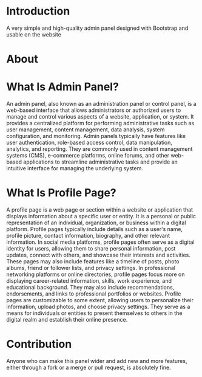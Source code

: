 # Introduction
A very simple and high-quality admin panel designed with Bootstrap and usable on the website
# About
# What Is Admin Panel?
An admin panel, also known as an administration panel or control panel, is a web-based interface that allows administrators or authorized users to manage and control various aspects of a website, application, or system. It provides a centralized platform for performing administrative tasks such as user management, content management, data analysis, system configuration, and monitoring. Admin panels typically have features like user authentication, role-based access control, data manipulation, analytics, and reporting. They are commonly used in content management systems (CMS), e-commerce platforms, online forums, and other web-based applications to streamline administrative tasks and provide an intuitive interface for managing the underlying system.
# What Is Profile Page?
A profile page is a web page or section within a website or application that displays information about a specific user or entity. It is a personal or public representation of an individual, organization, or business within a digital platform. Profile pages typically include details such as a user's name, profile picture, contact information, biography, and other relevant information.
In social media platforms, profile pages often serve as a digital identity for users, allowing them to share personal information, post updates, connect with others, and showcase their interests and activities. These pages may also include features like a timeline of posts, photo albums, friend or follower lists, and privacy settings.
In professional networking platforms or online directories, profile pages focus more on displaying career-related information, skills, work experience, and educational background. They may also include recommendations, endorsements, and links to professional portfolios or websites.
Profile pages are customizable to some extent, allowing users to personalize their information, upload photos, and choose privacy settings. They serve as a means for individuals or entities to present themselves to others in the digital realm and establish their online presence.
# Contribution
Anyone who can make this panel wider and add new and more features, either through a fork or a merge or pull request, is absolutely fine.
